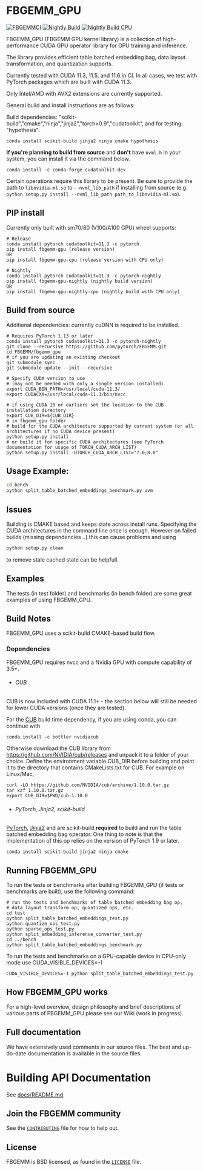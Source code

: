 # FBGEMM_GPU

[![FBGEMMCI](https://github.com/pytorch/FBGEMM/actions/workflows/fbgemmci.yml/badge.svg)](https://github.com/pytorch/FBGEMM/actions/workflows/fbgemmci.yml)
[![Nightly Build](https://github.com/pytorch/FBGEMM/actions/workflows/fbgemm_nightly_build.yml/badge.svg)](https://github.com/pytorch/FBGEMM/actions/workflows/fbgemm_nightly_build.yml)
[![Nightly Build CPU](https://github.com/pytorch/FBGEMM/actions/workflows/fbgemm_nightly_build_cpu.yml/badge.svg)](https://github.com/pytorch/FBGEMM/actions/workflows/fbgemm_nightly_build_cpu.yml)

FBGEMM_GPU (FBGEMM GPU kernel library) is a collection of
high-performance CUDA GPU operator library for GPU training and inference.

The library provides efficient table batched embedding bag,
data layout transformation, and quantization supports.

Currently tested with CUDA 11.3, 11.5, and 11.6 in CI. In all cases, we test with PyTorch packages which are built with CUDA 11.3.

Only Intel/AMD with AVX2 extensions are currently supported.

General build and install instructions are as follows:

Build dependencies: "scikit-build","cmake","ninja","jinja2","torch>0.9","cudatoolkit",
and for testing: "hypothesis".

```
conda install scikit-build jinja2 ninja cmake hypothesis
```

**If you're planning to build from source** and **don't** have `nvml.h` in your system, you can install it via the command
below.
```
conda install -c conda-forge cudatoolkit-dev
```
 Certain operations require this library to be present. Be sure to provide the path to `libnvidia-ml.so` to
`--nvml_lib_path` if installing from source (e.g. `python setup.py install --nvml_lib_path path_to_libnvidia-ml.so`).


## PIP install

Currently only built with sm70/80 (V100/A100 GPU) wheel supports:

```
# Release
conda install pytorch cudatoolkit=11.3 -c pytorch
pip install fbgemm-gpu (release version)
OR
pip install fbgemm-gpu-cpu (release version with CPU only)

# Nightly
conda install pytorch cudatoolkit=11.3 -c pytorch-nightly
pip install fbgemm-gpu-nightly (nightly build version)
OR
pip install fbgemm-gpu-nightly-cpu (nightly build with CPU only)

```

## Build from source

Additional dependencies: currently cuDNN is required to be installed.

```
# Requires PyTorch 1.13 or later
conda install pytorch cudatoolkit=11.3 -c pytorch-nightly
git clone --recursive https://github.com/pytorch/FBGEMM.git
cd FBGEMM/fbgemm_gpu
# if you are updating an existing checkout
git submodule sync
git submodule update --init --recursive

# Specify CUDA version to use
# (may not be needed with only a single version installed)
export CUDA_BIN_PATH=/usr/local/cuda-11.3/
export CUDACXX=/usr/local/cuda-11.3/bin/nvcc

# if using CUDA 10 or earliers set the location to the CUB installation directory
export CUB_DIR=${CUB_DIR}
# in fbgemm_gpu folder
# build for the CUDA architecture supported by current system (or all architectures if no CUDA device present)
python setup.py install
# or build it for specific CUDA architectures (see PyTorch documentation for usage of TORCH_CUDA_ARCH_LIST)
python setup.py install -DTORCH_CUDA_ARCH_LIST="7.0;8.0"
```


## Usage Example:
```bash
cd bench
python split_table_batched_embeddings_benchmark.py uvm
```
## Issues

Building is CMAKE based and keeps state across install runs.
Specifying the CUDA architectures in the command line once is enough.
However on failed builds (missing dependencies ..) this can cause problems
and using
```bash
python setup.py clean
```
to remove stale cached state can be helpfull.


## Examples

The tests (in test folder) and benchmarks (in bench folder) are some great
examples of using FBGEMM_GPU.

## Build Notes
FBGEMM_GPU uses a scikit-build CMAKE-based build flow.

### Dependencies
FBGEMM_GPU requires nvcc and a Nvidia GPU with
compute capability of 3.5+.

+ ###### CUB

CUB is now included with CUDA 11.1+ - the section below will still be needed for lower CUDA versions (once they are tested).

For the [CUB][1] build time dependency, if you are using conda, you can continue with
```
conda install -c bottler nvidiacub
```
Otherwise download the CUB library from https://github.com/NVIDIA/cub/releases and unpack it to a folder of your choice. Define the environment variable CUB_DIR before building and point it to the directory that contains CMakeLists.txt for CUB. For example on Linux/Mac,

```
curl -LO https://github.com/NVIDIA/cub/archive/1.10.0.tar.gz
tar xzf 1.10.0.tar.gz
export CUB_DIR=$PWD/cub-1.10.0
```

+ ###### PyTorch, Jinja2, scikit-build
[PyTorch][2], [Jinja2][3] and are scikit-build **required** to build and run the table
batched embedding bag operator. One thing to note is that the implementation
of this op relies on the version of PyTorch 1.9 or later.

```
conda install scikit-build jinja2 ninja cmake
```

## Running  FBGEMM_GPU

To run the tests or benchmarks after building FBGEMM_GPU (if tests or benchmarks
are built), use the following command:
```
# run the tests and benchmarks of table batched embedding bag op,
# data layout transform op, quantized ops, etc.
cd test
python split_table_batched_embeddings_test.py
python quantize_ops_test.py
python sparse_ops_test.py
python split_embedding_inference_converter_test.py
cd ../bench
python split_table_batched_embeddings_benchmark.py
```

To run the tests and benchmarks on a GPU-capable device in CPU-only mode use CUDA_VISIBLE_DEVICES=-1
```
CUDA_VISIBLE_DEVICES=-1 python split_table_batched_embeddings_test.py
```

## How FBGEMM_GPU works
For a high-level overview, design philosophy and brief descriptions of various
parts of FBGEMM_GPU please see our Wiki (work in progress).

## Full documentation
We have extensively used comments in our source files. The best and up-do-date
documentation is available in the source files.

# Building API Documentation

See [docs/README.md](docs/README.md).

## Join the FBGEMM community
See the [`CONTRIBUTING`](../CONTRIBUTING.md) file for how to help out.

## License
FBGEMM is BSD licensed, as found in the [`LICENSE`](../LICENSE) file.

[0]:https://pytorch.org/tutorials/advanced/torch_script_custom_ops.html
[1]:https://github.com/NVIDIA/cub
[2]:https://github.com/pytorch/pytorch
[3]:https://jinja.palletsprojects.com/en/2.11.x/
